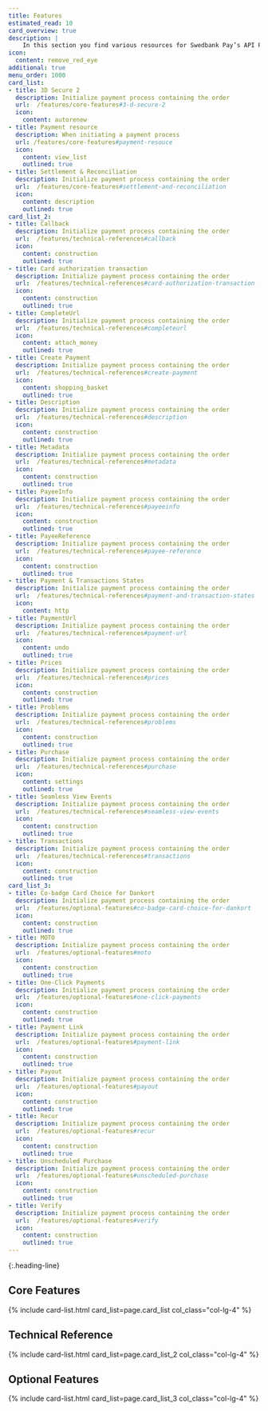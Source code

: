 ```yaml
---
title: Features
estimated_read: 10
card_overview: true
description: |
    In this section you find various resources for Swedbank Pay’s API Platform.
icon:
  content: remove_red_eye
additional: true
menu_order: 1000
card_list: 
- title: 3D Secure 2
  description: Initialize payment process containing the order
  url:  /features/core-features#3-d-secure-2
  icon:
    content: autorenew
- title: Payment resource
  description: When initiating a payment process
  url: /features/core-features#payment-resouce
  icon:
    content: view_list
    outlined: true
- title: Settlement & Reconciliation
  description: Initialize payment process containing the order
  url:  /features/core-features#settlement-and-reconciliation
  icon:
    content: description
    outlined: true
card_list_2:
- title: Callback
  description: Initialize payment process containing the order
  url:  /features/technical-references#callback
  icon:
    content: construction
    outlined: true
- title: Card authorization transaction
  description: Initialize payment process containing the order
  url:  /features/technical-references#card-authorization-transaction
  icon:
    content: construction
    outlined: true
- title: CompleteUrl
  description: Initialize payment process containing the order
  url:  /features/technical-references#completeurl
  icon:
    content: attach_money
    outlined: true
- title: Create Payment
  description: Initialize payment process containing the order
  url:  /features/technical-references#create-payment
  icon:
    content: shopping_basket
    outlined: true
- title: Description
  description: Initialize payment process containing the order
  url:  /features/technical-references#description
  icon:
    content: construction
    outlined: true
- title: Metadata
  description: Initialize payment process containing the order
  url:  /features/technical-references#metadata
  icon:
    content: construction
    outlined: true
- title: PayeeInfo
  description: Initialize payment process containing the order
  url:  /features/technical-references#payeeinfo
  icon:
    content: construction
    outlined: true
- title: PayeeReference
  description: Initialize payment process containing the order
  url:  /features/technical-references#payee-reference
  icon:
    content: construction
    outlined: true
- title: Payment & Transactions States
  description: Initialize payment process containing the order
  url:  /features/technical-references#payment-and-transaction-states
  icon:
    content: http
- title: PaymentUrl
  description: Initialize payment process containing the order
  url:  /features/technical-references#payment-url
  icon:
    content: undo
    outlined: true
- title: Prices
  description: Initialize payment process containing the order
  url:  /features/technical-references#prices
  icon:
    content: construction
    outlined: true
- title: Problems
  description: Initialize payment process containing the order
  url:  /features/technical-references#problems
  icon:
    content: construction
    outlined: true
- title: Purchase
  description: Initialize payment process containing the order
  url:  /features/technical-references#purchase
  icon:
    content: settings
    outlined: true
- title: Seamless View Events
  description: Initialize payment process containing the order
  url:  /features/technical-references#seamless-view-events
  icon:
    content: construction
    outlined: true
- title: Transactions
  description: Initialize payment process containing the order
  url:  /features/technical-references#transactions
  icon:
    content: construction
    outlined: true
card_list_3: 
- title: Co-badge Card Choice for Dankort
  description: Initialize payment process containing the order
  url:  /features/optional-features#co-badge-card-choice-for-dankort
  icon:
    content: construction
    outlined: true
- title: MOTO
  description: Initialize payment process containing the order
  url:  /features/optional-features#moto
  icon:
    content: construction
    outlined: true
- title: One-Click Payments
  description: Initialize payment process containing the order
  url:  /features/optional-features#one-click-payments
  icon:
    content: construction
    outlined: true
- title: Payment Link
  description: Initialize payment process containing the order
  url:  /features/optional-features#payment-link
  icon:
    content: construction
    outlined: true
- title: Payout
  description: Initialize payment process containing the order
  url:  /features/optional-features#payout
  icon:
    content: construction
    outlined: true
- title: Recur
  description: Initialize payment process containing the order
  url:  /features/optional-features#recur
  icon:
    content: construction
    outlined: true
- title: Unscheduled Purchase
  description: Initialize payment process containing the order
  url:  /features/optional-features#unscheduled-purchase
  icon:
    content: construction
    outlined: true
- title: Verify
  description: Initialize payment process containing the order
  url:  /features/optional-features#verify
  icon:
    content: construction
    outlined: true
---
```


{:.heading-line}

## Core Features

{% include card-list.html card_list=page.card_list
    col_class="col-lg-4" %}

## Technical Reference

{% include card-list.html card_list=page.card_list_2
    col_class="col-lg-4" %}

## Optional Features

{% include card-list.html card_list=page.card_list_3
    col_class="col-lg-4" %}

[purchase]: #purchase
[user-agent]: https://en.wikipedia.org/wiki/User_agent
[cancel]: /payment-instruments/card/after-payment#cancellations
[capture]: /payment-instruments/card/capture
[callback]: /payment-instruments/card/other-features#callback
[card-badge]: /assets/img/card-badge.png
[dankort-eu]: https://www.dankort.dk/Pages/Dankort-eller-Visa.aspx
[eu-regulation]: https://ec.europa.eu/commission/presscorner/detail/en/MEMO_16_2162
[mcc]: https://en.wikipedia.org/wiki/Merchant_category_code
[price-resource]: /payment-instruments/card/other-features#prices
[redirect]: /payment-instruments/card/redirect
[hosted-view]: /payment-instruments/card/seamless-view
[one-click-payments]: #one-click-payments
[payee-reference]: #payee-reference
[split-settlement]: #split-settlement
[settlement-and-reconciliation]: #settlement-and-reconciliation
[swedbankpay-support]: https://www.swedbankpay.se/support
[recurrence]: #recur
[verify]: #verify
[payout]: #payout
[card-payment]: /assets/img/payments/card-payment.png

